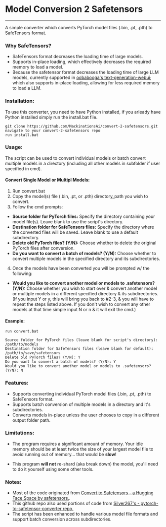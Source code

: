 # Model Conversion 2 Safetensors
---

A simple converter which converts PyTorch model files (.bin, .pt, .pth) to SafeTensors format. 

### Why SafeTensors?
- SafeTensors format decreases the loading time of large models.
- Supports in-place loading, which effectively decreases the required memory to load a model.
- Because the safetensor format decreases the loading time of large LLM models, currently supported in [oobabooga's text-generation-webui](https://github.com/oobabooga/text-generation-webui); which also supports in-place loading, allowing for less required memory to load a LLM.

### Installation:

To use this converter, you need to have Python installed, if you arleady have Python installed simply run the install.bat file.

```
git clone https://github.com/MackinationsAi/convert-2-safetensors.git
navigate to your convert-2-safetensors repo
run install.bat
```

### Usage:

The script can be used to convert individual models or batch convert multiple models in a directory (including all other models in subfolder if user specified in cmd).

#### Convert Single Model or Multipl Models:

1. Run convert.bat
2. Copy the model(s) file (.bin, .pt, or .pth) directory_path you wish to convert.
3. Follow the cmd prompts:

- **Source folder for PyTorch files:** Specify the directory containing your model file(s). Leave blank to use the script's directory.
- **Destination folder for SafeTensors files:** Specify the directory where the converted files will be saved. Leave blank to use a default subdirectory.
- **Delete old PyTorch files? (Y/N):** Choose whether to delete the original PyTorch files after conversion.
- **Do you want to convert a batch of models? (Y/N):** Choose whether to convert multiple models in the specified directory and its subdirectories.

4. Once the models have been converted you will be prompted w/ the following:
- **Would you like to convert another model or models to .safetensors? (Y/N):** Choose whether you wish to start over & convert another model or multiple models in a different specified directory & its subdirectories. (If you input Y or y, this will bring you back to #2-3, & you will have to repeat the steps listed above. If you don't wish to convert any other models at that time simple input N or n & it will exit the cmd.)

#### Example:

```
run convert.bat
```

```
Source folder for PyTorch files (leave blank for script's directory): /path/to/models
Destination folder for SafeTensors files (leave blank for default): /path/to/save/safetensors
Delete old PyTorch files? (Y/N): Y
Do you want to convert a batch of models? (Y/N): Y
Would you like to convert another model or models to .safetensors? (Y/N): N
```

### Features:

- Supports converting individual PyTorch model files (.bin, .pt, .pth) to SafeTensors format.
- Supports batch conversion of multiple models in a directory and it's subdirectories.
- Converts models in-place unless the user chooses to copy in a different output folder path.

### Limitations:

- The program requires a significant amount of memory. Your idle memory should be at least twice the size of your largest model file to avoid running out of memory... that would be **slow!**

- This program **will not** re-shard (aka break down) the model, you'll need to do it yourself using some other tools.

### Notes:

- Most of the code originated from [Convert to Safetensors - a Hugging Face Space by safetensors.](https://huggingface.co/spaces/safetensors/convert).
- This github repo also used portions of code from [Silver267's - pytorch-to-safetensor-converter repo.](https://github.com/Silver267/pytorch-to-safetensor-converter)
- The script has been enhanced to handle various model file formats and support batch conversion across subdirectories.
